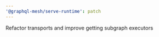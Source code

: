 ```yaml
---
'@graphql-mesh/serve-runtime': patch
---
```


Refactor transports and improve getting subgraph executors
